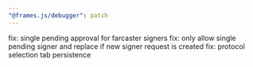 ```yaml
---
"@frames.js/debugger": patch
---
```


fix: single pending approval for farcaster signers
fix: only allow single pending signer and replace if new signer request is created
fix: protocol selection tab persistence
